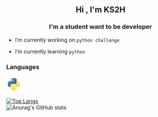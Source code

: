 <h2 align="center">Hi , I'm KS2H</h2>
<h3 align="center">I'm a student want to be developer</h3>

- I’m currently working on `python challenge`

- I’m currently learning `python`

<h3 align="left">Languages</h3>
<p align="left">
<img src="https://raw.githubusercontent.com/devicons/devicon/master/icons/python/python-original.svg" alt="python" width="40" height="40"/>
</p>

[![Top Langs](https://github-readme-stats.vercel.app/api/top-langs/?username=KS2H&layout=compact&theme=apprentice)](https://github.com/anuraghazra/github-readme-stats)
</br>
![Anurag's GitHub stats](https://github-readme-stats.vercel.app/api?username=KS2H&count_private=true&theme=apprentice)
